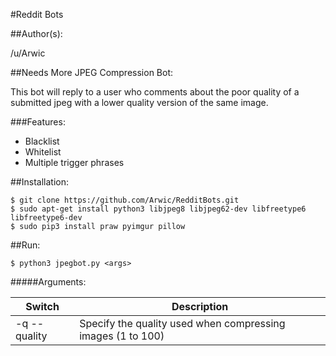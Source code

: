 #Reddit Bots

##Author(s): 

/u/Arwic

##Needs More JPEG Compression Bot: 
  
This bot will reply to a user who comments about the poor quality of a submitted jpeg with a lower quality version of the same image.
  
###Features:
* Blacklist
* Whitelist
* Multiple trigger phrases

##Installation:

    $ git clone https://github.com/Arwic/RedditBots.git
    $ sudo apt-get install python3 libjpeg8 libjpeg62-dev libfreetype6 libfreetype6-dev
    $ sudo pip3 install praw pyimgur pillow
    
##Run:

    $ python3 jpegbot.py <args>
    
#####Arguments:

| Switch | Description |
| --- | --- |
| -q --quality | Specify the quality used when compressing images (1 to 100) |
